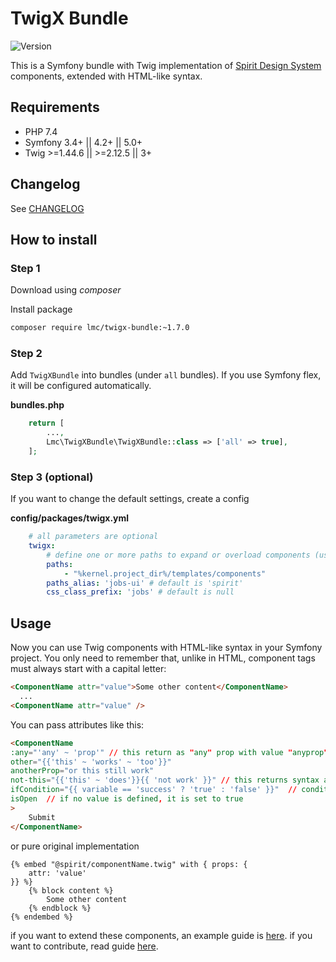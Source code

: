 TwigX Bundle
=================
![Version](https://img.shields.io/badge/version-2.0.0-blue.svg)

This is a Symfony bundle with Twig implementation of [Spirit Design System] components, extended with HTML-like syntax.

## Requirements
- PHP 7.4
- Symfony 3.4+ || 4.2+ || 5.0+
- Twig >=1.44.6 || >=2.12.5 || 3+

## Changelog
See [CHANGELOG](./CHANGELOG.md)

## How to install

### Step 1


Download using *composer*

 Install package

```bash
composer require lmc/twigx-bundle:~1.7.0
```
### Step 2

Add `TwigXBundle` into bundles (under `all` bundles). If you use Symfony flex, it will be configured automatically.

**bundles.php**

```php
    return [
        ...,
        Lmc\TwigXBundle\TwigXBundle::class => ['all' => true],
    ];
```

### Step 3 (optional)

If you want to change the default settings, create a config

**config/packages/twigx.yml**
```yaml
    # all parameters are optional
    twigx:
        # define one or more paths to expand or overload components (uses glob patterns)
        paths: 
            - "%kernel.project_dir%/templates/components"
        paths_alias: 'jobs-ui' # default is 'spirit'
        css_class_prefix: 'jobs' # default is null
```

## Usage
Now you can use Twig components with HTML-like syntax in your Symfony project. You only need to remember that, unlike in HTML, component tags must always start with a capital letter:

```html
<ComponentName attr="value">Some other content</ComponentName>
  ...
<ComponentName attr="value" />
```

You can pass attributes like this:

```html
<ComponentName
:any="'any' ~ 'prop'" // this return as "any" prop with value "anyprop"
other="{{'this' ~ 'works' ~ 'too'}}"
anotherProp="or this still work"
not-this="{{'this' ~ 'does'}}{{ 'not work' }}" // this returns syntax as plain text but prop with dash work
ifCondition="{{ variable == 'success' ? 'true' : 'false' }}"  // condition can only be written via the ternary operator
isOpen  // if no value is defined, it is set to true
>
    Submit
</ComponentName>
```

or pure original implementation

```twig
{% embed "@spirit/componentName.twig" with { props: {
    attr: 'value'
}} %}
    {% block content %}
        Some other content
    {% endblock %}
{% endembed %}
```

if you want to extend these components, an example guide is [here](./docs/extendComponents.md).
if you want to contribute, read guide [here](./docs/contribution.md).

[Spirit Design System]: https://github.com/lmc-eu/spirit-design-system
